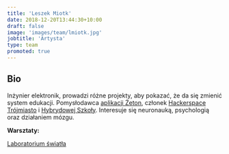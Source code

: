 ```yaml
---
title: 'Leszek Miotk'
date: 2018-12-20T13:44:30+10:00
draft: false
image: 'images/team/lmiotk.jpg'
jobtitle: 'Artysta'
type: team
promoted: true
---
```


## Bio

Inżynier elektronik, prowadzi różne projekty, aby pokazać, że da się zmienić system edukacji. Pomysłodawca [aplikacji Żeton](https://www.projekt-zeton.pl), członek [Hackerspace Trójmiasto](https://hs3.pl) i [Hybrydowej Szkoły](https://hybrydowa.edu.pl). Interesuje się neuronauką, psychologią oraz działaniem mózgu.

**Warsztaty:**

[Laboratorium światła](/warsztaty/laboratorium-swiatla)
